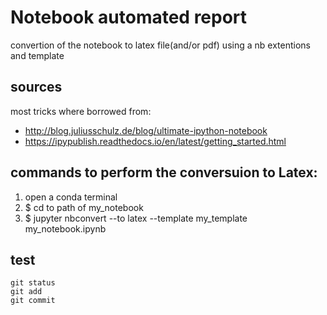 # Notebook automated report

convertion of the notebook to latex file(and/or pdf) using a nb extentions and template

## sources

most tricks where borrowed from:
- http://blog.juliusschulz.de/blog/ultimate-ipython-notebook
- https://ipypublish.readthedocs.io/en/latest/getting_started.html


## commands to perform the conversuion to Latex:

1. open a conda terminal
2. $ cd to path of my_notebook
3. $ jupyter nbconvert --to latex --template my_template my_notebook.ipynb

## test

```
git status
git add
git commit
```
